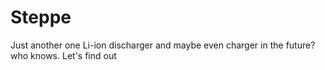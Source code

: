 # Steppe
Just another one Li-ion discharger and maybe even charger in the future? who knows. Let's find out 

